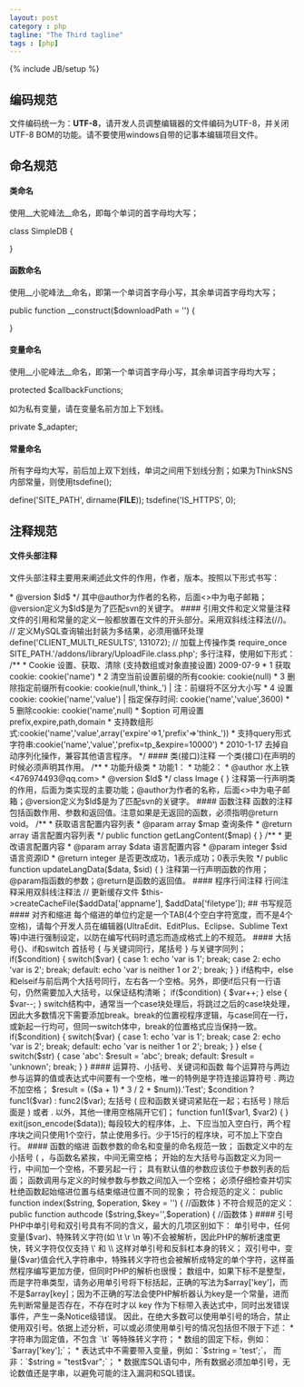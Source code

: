 ```yaml
---
layout: post
category : php
tagline: "The Third tagline"
tags : [php]
---
```

{% include JB/setup %}

## 编码规范
文件编码统一为：__UTF-8__，请开发人员调整编辑器的文件编码为UTF-8，并关闭UTF-8 BOM的功能。请不要使用windows自带的记事本编辑项目文件。

## 命名规范
#### 类命名
使用__大驼峰法__命名，即每个单词的首字母均大写；

  class SimpleDB {

  }

#### 函数命名
使用__小驼峰法__命名，即第一个单词首字母小写，其余单词首字母均大写；
  
  public function __construct($downloadPath = '') {

  }

#### 变量命名
使用__小驼峰法__命名，即第一个单词首字母小写，其余单词首字母均大写；

  protected $callbackFunctions;

如为私有变量，请在变量名前方加上下划线。

  private $_adapter;

#### 常量命名
所有字母均大写，前后加上双下划线，单词之间用下划线分割；如果为ThinkSNS内部常量，则使用tsdefine();
  
  define('SITE_PATH', dirname(__FILE__));
  tsdefine('IS_HTTPS', 0);


## 注释规范
#### 文件头部注释
文件头部注释主要用来阐述此文件的作用，作者，版本。按照以下形式书写：

  <?php
  /**
   * 用户认证模型 - 数据对象模型
   * @author Yuwenhui <yuwenhui1986@gmail.com>
   * @version $Id$
   */

其中@author为作者的名称，后面<>中为电子邮箱；@version定义为$Id$是为了匹配svn的关键字。

#### 引用文件和定义常量注释
文件的引用和常量的定义一般都放置在文件的开头部分。采用双斜线注释法(//)。
  
  // 定义MySQL查询输出封装为多结果，必须用循环处理
  define('CLIENT_MULTI_RESULTS', 131072);

  // 加载上传操作类
  require_once SITE_PATH.'/addons/library/UploadFile.class.php';

多行注释，使用如下形式：
  
  /**
   * Cookie 设置、获取、清除 (支持数组或对象直接设置) 2009-07-9
   * 1 获取cookie: cookie('name')
   * 2 清空当前设置前缀的所有cookie: cookie(null)
   * 3 删除指定前缀所有cookie: cookie(null,'think_') | 注：前缀将不区分大小写
   * 4 设置cookie: cookie('name','value') | 指定保存时间: cookie('name','value',3600)
   * 5 删除cookie: cookie('name',null)
   * $option 可用设置prefix,expire,path,domain
   * 支持数组形式:cookie('name','value',array('expire'=>1,'prefix'=>'think_'))
   * 支持query形式字符串:cookie('name','value','prefix=tp_&expire=10000')
   * 2010-1-17 去掉自动序列化操作，兼容其他语言程序。
   */

#### 类(接口)注释
一个类(接口)在声明的时候必须声明其作用。

  /**
   * 功能升级类
   * 功能1：
   * 功能2：
   * @author 水上铁 <476974493@qq.com>
   * @version $Id$
   */
  class Image {

  }

注释第一行声明类的作用，后面为类实现的主要功能；@author为作者的名称，后面<>中为电子邮箱；@version定义为$Id$是为了匹配svn的关键字。

#### 函数注释
函数的注释包括函数作用、参数和返回值。注意如果是无返回的函数，必须指明@return void。

  /**
   * 获取语言配置内容列表
   * @param array $map 查询条件
   * @return array 语言配置内容列表
   */
  public function getLangContent($map) {

  }

  /**
   * 更改语言配置内容
   * @param array $data 语言配置内容
   * @param integer $sid 语言资源ID
   * @return integer 是否更改成功，1表示成功；0表示失败
   */
  public function updateLangData($data, $sid) {

  }
  

注释第一行声明函数的作用；@param指函数的参数；@return是函数的返回值。

#### 程序行间注释
行间注释采用双斜线注释法

  // 更新缓存文件
  $this->createCacheFile($addData['appname'], $addData['filetype']);


## 书写规范
#### 对齐和缩进
每个缩进的单位约定是一个TAB(4个空白字符宽度，而不是4个空格)，请每个开发人员在编辑器(UltraEdit、EditPlus、Eclipse、Sublime Text等)中进行强制设定，以防在编写代码时遗忘而造成格式上的不规范。

#### 大括号{}、if和switch
首括号 { 与关键词同行，尾括号 } 与关键字同列；

  if($condition) {
    switch($var) {
      case 1: echo 'var is 1'; break;
      case 2: echo 'var is 2'; break;
      default: echo 'var is neither 1 or 2'; break;
    }
  }

if结构中，else和elseif与前后两个大括号同行，左右各一个空格。另外，即便if后只有一行语句，仍然需要加入大括号，以保证结构清晰；

  if($condition) {
    $var++;
  } else {
    $var--;
  }

switch结构中，通常当一个case块处理后，将跳过之后的case块处理，因此大多数情况下需要添加break。break的位置视程序逻辑，与case同在一行，或新起一行均可，但同一switch体中，break的位置格式应当保持一致。
  
  if($condition) {
    switch($var) {
      case 1: echo 'var is 1'; break;
      case 2: echo 'var is 2'; break;
      default: echo 'var is neither 1 or 2'; break;
    }
  } else {
    switch($str) {
      case 'abc':
        $result = 'abc';
        break;
      default:
        $result = 'unknown';
        break;
    }
  }

#### 运算符、小括号、关键词和函数
每个运算符与两边参与运算的值或表达式中间要有一个空格，唯一的特例是字符连接运算符号 . 两边不加空格；
  
  $result = (($a + 1) * 3 / 2 + $num)).'Test';
  $condition ? func1($var) : func2($var);

左括号 ( 应和函数关键词紧贴在一起；右括号 ) 除后面是 ) 或者 . 以外，其他一律用空格隔开它们；
  
  function fun1($var1, $var2) {

  }

  exit(json_encode($data));

每段较大的程序体，上、下应当加入空白行，两个程序块之间只使用1个空行，禁止使用多行。少于15行的程序块，可不加上下空白行。

#### 函数的缩进
函数参数的命名和变量的命名规范一致；
函数定义中的左小括号 ( ，与函数名紧挨，中间无需空格；
开始的左大括号与函数定义为同一行，中间加一个空格，不要另起一行；
具有默认值的参数应该位于参数列表的后面；
函数调用与定义的时候参数与参数之间加入一个空格；
必须仔细检查并切实杜绝函数起始缩进位置与结束缩进位置不同的现象；
符合规范的定义：
  
  public function index($string, $operation, $key = '') {
    //函数体
  }

不符合规范的定义：

  public function authcode ($string,$key='',$operation)
  {
    //函数体
  }

#### 引号
PHP中单引号和双引号具有不同的含义，最大的几项区别如下：  
单引号中，任何变量($var)、特殊转义字符(如 \t \r \n 等)不会被解析，因此PHP的解析速度更快，转义字符仅仅支持 \' 和 \\ 这样对单引号和反斜杠本身的转义；  
双引号中，变量($var)值会代入字符串中，特殊转义字符也会被解析成特定的单个字符，这样虽然程序编写更加方便，但同时PHP的解析也很慢；  
数组中，如果下标不是整型，而是字符串类型，请务必用单引号将下标括起，正确的写法为$array['key']，而不是$array[key]；因为不正确的写法会使PHP解析器认为key是一个常量，进而先判断常量是否存在，不存在时才以 key 作为下标带入表达式中，同时出发错误事件，产生一条Notice级错误。

因此，在绝大多数可以使用单引号的场合，禁止使用双引号。依据上述分析，可以或必须使用单引号的情况包括但不限于下述：

* 字符串为固定值，不包含 `\t` 等特殊转义字符；
* 数组的固定下标，例如：`$array['key'];`；
* 表达式中不需要带入变量，例如：`$string = 'test';`， 而非：`$string = "test$var";`；
* 数据库SQL语句中，所有数据必须加单引号，无论数值还是字串，以避免可能的注入漏洞和SQL错误。